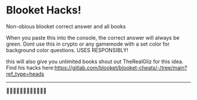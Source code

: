 # Blooket Hacks!
Non-obious blooket correct answer and all books

When you paste this into the console, the correct answer will always be green. Dont use this in crypto or any gamemode with a set color for background color questions. USES RESPONSIBLY!

this will also give you unlimited books
shout out TheRealGliz for this idea. Find his hacks here:https://gitlab.com/blooket/blooket-cheats/-/tree/main?ref_type=heads

_____________________________________________________________________________________________________________________________________________

𝘿⃥𝙚⃥𝙡⃥𝙪⃥𝙭⃥𝙚⃥
